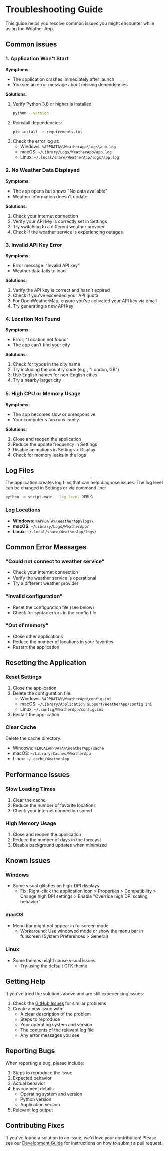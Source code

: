 # Troubleshooting Guide

This guide helps you resolve common issues you might encounter while using the Weather App.

## Common Issues

### 1. Application Won't Start

**Symptoms**:
- The application crashes immediately after launch
- You see an error message about missing dependencies

**Solutions**:
1. Verify Python 3.8 or higher is installed:
   ```bash
   python --version
   ```
2. Reinstall dependencies:
   ```bash
   pip install -r requirements.txt
   ```
3. Check the error log at:
   - Windows: `%APPDATA%\WeatherApp\logs\app.log`
   - macOS: `~/Library/Logs/WeatherApp/app.log`
   - Linux: `~/.local/share/WeatherApp/logs/app.log`

### 2. No Weather Data Displayed

**Symptoms**:
- The app opens but shows "No data available"
- Weather information doesn't update

**Solutions**:
1. Check your internet connection
2. Verify your API key is correctly set in Settings
3. Try switching to a different weather provider
4. Check if the weather service is experiencing outages

### 3. Invalid API Key Error

**Symptoms**:
- Error message: "Invalid API key"
- Weather data fails to load

**Solutions**:
1. Verify the API key is correct and hasn't expired
2. Check if you've exceeded your API quota
3. For OpenWeatherMap, ensure you've activated your API key via email
4. Try generating a new API key

### 4. Location Not Found

**Symptoms**:
- Error: "Location not found"
- The app can't find your city

**Solutions**:
1. Check for typos in the city name
2. Try including the country code (e.g., "London, GB")
3. Use English names for non-English cities
4. Try a nearby larger city

### 5. High CPU or Memory Usage

**Symptoms**:
- The app becomes slow or unresponsive
- Your computer's fan runs loudly

**Solutions**:
1. Close and reopen the application
2. Reduce the update frequency in Settings
3. Disable animations in Settings > Display
4. Check for memory leaks in the logs

## Log Files

The application creates log files that can help diagnose issues. The log level can be changed in Settings or via command line:

```bash
python -m script.main --log-level DEBUG
```

### Log Locations

- **Windows**: `%APPDATA%\WeatherApp\logs\`
- **macOS**: `~/Library/Logs/WeatherApp/`
- **Linux**: `~/.local/share/WeatherApp/logs/`

## Common Error Messages

### "Could not connect to weather service"
- Check your internet connection
- Verify the weather service is operational
- Try a different weather provider

### "Invalid configuration"
- Reset the configuration file (see below)
- Check for syntax errors in the config file

### "Out of memory"
- Close other applications
- Reduce the number of locations in your favorites
- Restart the application

## Resetting the Application

### Reset Settings
1. Close the application
2. Delete the configuration file:
   - Windows: `%APPDATA%\WeatherApp\config.ini`
   - macOS: `~/Library/Application Support/WeatherApp/config.ini`
   - Linux: `~/.config/WeatherApp/config.ini`
3. Restart the application

### Clear Cache
Delete the cache directory:
- Windows: `%LOCALAPPDATA%\WeatherApp\cache`
- macOS: `~/Library/Caches/WeatherApp`
- Linux: `~/.cache/WeatherApp`

## Performance Issues

### Slow Loading Times
1. Clear the cache
2. Reduce the number of favorite locations
3. Check your internet connection speed

### High Memory Usage
1. Close and reopen the application
2. Reduce the number of days in the forecast
3. Disable background updates when minimized

## Known Issues

### Windows
- Some visual glitches on high-DPI displays
  - Fix: Right-click the application icon > Properties > Compatibility > Change high DPI settings > Enable "Override high DPI scaling behavior"

### macOS
- Menu bar might not appear in fullscreen mode
  - Workaround: Use windowed mode or show the menu bar in fullscreen (System Preferences > General)

### Linux
- Some themes might cause visual issues
  - Try using the default GTK theme

## Getting Help

If you've tried the solutions above and are still experiencing issues:

1. Check the [GitHub Issues](https://github.com/Nsfr750/weather/issues) for similar problems
2. Create a new issue with:
   - A clear description of the problem
   - Steps to reproduce
   - Your operating system and version
   - The contents of the relevant log file
   - Any error messages you see

## Reporting Bugs

When reporting a bug, please include:

1. Steps to reproduce the issue
2. Expected behavior
3. Actual behavior
4. Environment details:
   - Operating system and version
   - Python version
   - Application version
5. Relevant log output

## Contributing Fixes

If you've found a solution to an issue, we'd love your contribution! Please see our [Development Guide](development.md) for instructions on how to submit a pull request.
